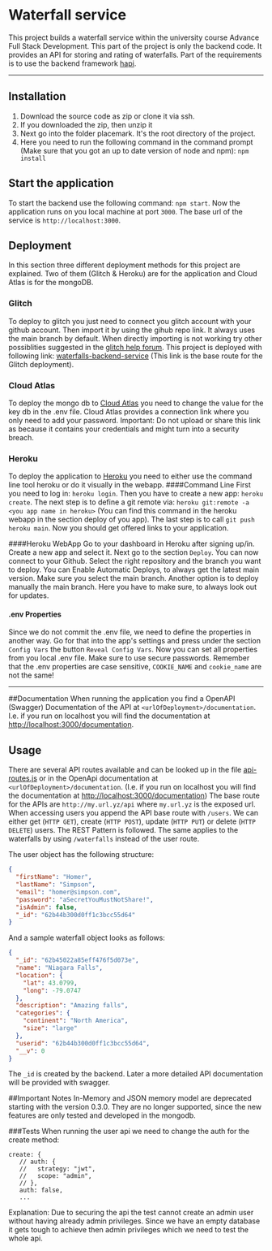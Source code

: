 # Waterfall service

This project builds a waterfall service within the university course Advance Full Stack Development. This part of the
project is only the backend code. It provides an API for storing and rating of waterfalls. Part of the requirements is
to use the backend framework [hapi](https://hapi.dev/).

---

## Installation

1. Download the source code as zip or clone it via ssh.
2. If you downloaded the zip, then unzip it
3. Next go into the folder placemark. It's the root directory of the project.
4. Here you need to run the following command in the command prompt (Make sure that you got an up to date version of
   node and npm): `npm install`

## Start the application

To start the backend use the following command: `npm start`. Now the application runs on you local machine at
port `3000`. The base url of the service is `http://localhost:3000`.

## Deployment
In this section three different deployment methods for this project are explained.
Two of them (Glitch & Heroku) are for the application and Cloud Atlas is for the mongoDB.

### Glitch
To deploy to glitch you just need to connect you glitch account with your github account. Then import it by using the gihub repo link. It always uses the main branch by default. When directly importing is not working try other possiblities suggested in the [glitch help forum](https://help.glitch.com/kb/article/20-importing-code-from-github/).
This project is deployed with following link: [waterfalls-backend-service](waterfalls-backend-service)
(This link is the base route for the Glitch deployment).

### Cloud Atlas
To deploy the mongo db to [Cloud Atlas](https://www.mongodb.com/atlas/database) you need to change the value for the key db in the .env file.
Cloud Atlas provides a connection link where you only need to add your password.
Important: Do not upload or share this link as because it contains your credentials and might turn into a security breach.

### Heroku
To deploy the application to [Heroku](https://www.heroku.com/) you need to either use the command line tool heroku or do it visually in the webapp.
####Command Line
First you need to log in: `heroku login`.
Then you have to create a new app: `heroku create`.
The next step is to define a git remote via: `heroku git:remote -a <you app name in heroku>` (You can find this command in the heroku webapp in the section deploy of you app).
The last step is to call `git push heroku main`.
Now you should get offered links to your application.

####Heroku WebApp
Go to your dashboard in Heroku after signing up/in.
Create a new app and select it.
Next go to the section `Deploy`.
You can now connect to your Github.
Select the right repository and the branch you want to deploy.
You can Enable Automatic Deploys, to always get the latest main version.
Make sure you select the main branch.
Another option is to deploy manually the main branch.
Here you have to make sure, to always look out for updates.

#### .env Properties
Since we do not commit the .env file, we need to define the properties in another way.
Go for that into the app's settings and press under the section `Config Vars` the button ``Reveal Config Vars``.
Now you can set all properties from you local .env file.
Make sure to use secure passwords.
Remember that the .env properties are case sensitive, `COOKIE_NAME` and `cookie_name` are not the same!

---
##Documentation
When running the application you find a OpenAPI (Swagger) Documentation of the API at `<urlOfDeployment>/documentation`.
I.e. if you run on localhost you will find the documentation at [http://localhost:3000/documentation](http://localhost:3000/documentation).

## Usage
There are several API routes available and can be looked up in the file [api-routes.js](./src/api-routes.js) or in the OpenApi documentation at `<urlOfDeployment>/documentation`.
(I.e. if you run on localhost you will find the documentation at [http://localhost:3000/documentation](http://localhost:3000/documentation))
The base route for the APIs are `http://my.url.yz/api` where `my.url.yz` is the exposed url. When accessing users you append the
API base route with `/users`. We can either get (`HTTP GET`), create (`HTTP POST`), update (`HTTP PUT`) or
delete (`HTTP DELETE`) users. The REST Pattern is followed. The same applies to the waterfalls by using `/waterfalls`
instead of the user route.

The user object has the following structure:

````json
{
  "firstName": "Homer",
  "lastName": "Simpson",
  "email": "homer@simpson.com",
  "password": "aSecretYouMustNotShare!",
  "isAdmin": false,
  "_id": "62b44b300d0ff1c3bcc55d64"
}
````

And a sample waterfall object looks as follows:

````json
{
  "_id": "62b45022a85eff476f5d073e",
  "name": "Niagara Falls",
  "location": {
    "lat": 43.0799,
    "long": -79.0747
  },
  "description": "Amazing falls",
  "categories": {
    "continent": "North America",
    "size": "large"
  },
  "userid": "62b44b300d0ff1c3bcc55d64",
  "__v": 0
}
````

The `_id` is created by the backend.
Later a more detailed API documentation will be provided with swagger.

##Important Notes
In-Memory and JSON memory model are deprecated starting with the version 0.3.0.
They are no longer supported, since the new features are only tested and developed in the mongodb.

###Tests
When running the user api we need to change the auth for the create method:
````
create: {
   // auth: {
   //   strategy: "jwt",
   //   scope: "admin",
   // },
   auth: false,
   ...
````

Explanation: Due to securing the api the test cannot create an admin user without having already admin privileges.
Since we have an empty database it gets tough to achieve then admin privileges which we need to test the whole api.
